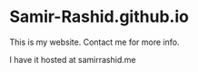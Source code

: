# Samir-Rashid.github.io
This is my website. Contact me for more info.

I have it hosted at samirrashid.me
